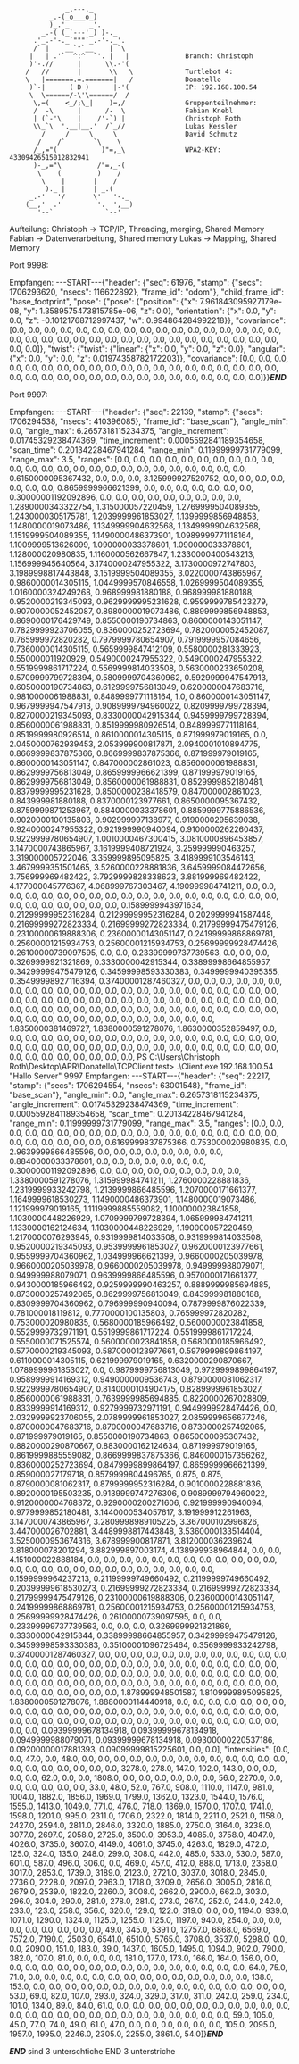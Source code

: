                   _.---._
              _.-(_o___o_)
              )_.'_     _'.
            _.-( (_`---'_) )-._
          .'_.-'-._`"""`_.-'-._'.
          /` |    __`"`__    | `\
         |   | .'`  ^:^  `'. |   |              Branch: Christoph
         )'-.//      |      \\.-'( 
        /   //       |       \\   \             Turtlebot 4:
        \   |=======.=.=======|   /             Donatello
         )`-|      ( D )      |-'(              IP: 192.168.100.54
         \  \======/-\'\======/  /              
          \,=(    <_/;\_|    )=,/               Gruppenteilnehmer:
          /  -\      |      /-  \               Fabian Knebl
          | (`-'\    |    /'-`) |               Christoph Roth
          \\_`\  '.__|__.'  /`_//               Lukas Kessler
            /     /     \     \                 David Schmutz
           /    /`       `\    \
          /_,="(           )"=,_\               WPA2-KEY: 43309426515012832941
          )-_,="\         /"=,_-(
           \    (         )    /
            \    |       |    /
             )._ |       | _.(
         _.-'   '/       \'   '-._
        (__,'  .'         '.  ',__)
           '--`             `--'
Aufteilung:
Christoph -> TCP/IP, Threading, merging, Shared Memory
Fabian -> Datenverarbeitung, Shared memory
Lukas -> Mapping, Shared Memory

Port 9998:

Empfangen: ---START---{"header": {"seq": 61976, "stamp": {"secs": 1706293620, "nsecs": 116622892}, "frame_id": "odom"}, "child_frame_id": "base_footprint", "pose": {"pose": {"position": {"x": 7.961843095927179e-08, "y": 1.3589575473815785e-06, "z": 0.0}, "orientation": {"x": 0.0, "y": 0.0, "z": -0.10121768712997437, "w": 0.994864284992218}}, "covariance": [0.0, 0.0, 0.0, 0.0, 0.0, 0.0, 0.0, 0.0, 0.0, 0.0, 0.0, 0.0, 0.0, 0.0, 0.0, 0.0, 0.0, 0.0, 0.0, 0.0, 0.0, 0.0, 0.0, 0.0, 0.0, 0.0, 0.0, 0.0, 0.0, 0.0, 0.0, 0.0, 0.0, 0.0, 0.0, 0.0]}, "twist": {"twist": {"linear": {"x": 0.0, "y": 0.0, "z": 0.0}, "angular": {"x": 0.0, "y": 0.0, "z": 0.01974358782172203}}, "covariance": [0.0, 0.0, 0.0, 0.0, 0.0, 0.0, 0.0, 0.0, 0.0, 0.0, 0.0, 0.0, 0.0, 0.0, 0.0, 0.0, 0.0, 0.0, 0.0, 0.0, 0.0, 0.0, 0.0, 0.0, 0.0, 0.0, 0.0, 0.0, 0.0, 0.0, 0.0, 0.0, 0.0, 0.0, 0.0, 0.0]}}___END___

Port 9997:

Empfangen: ---START---{"header": {"seq": 22139, "stamp": {"secs": 1706294538, "nsecs": 410396085}, "frame_id": "base_scan"}, "angle_min": 0.0, "angle_max": 6.2657318115234375, "angle_increment": 0.01745329238474369, "time_increment": 0.0005592841189354658, "scan_time": 0.20134228467941284, "range_min": 0.11999999731779099, "range_max": 3.5, "ranges": [0.0, 0.0, 0.0, 0.0, 0.0, 0.0, 0.0, 0.0, 0.0, 0.0, 0.0, 0.0, 0.0, 0.0, 0.0, 0.0, 0.0, 0.0, 0.0, 0.0, 0.0, 0.0, 0.0, 0.0, 0.0, 0.6150000095367432, 0.0, 0.0, 0.0, 3.125999927520752, 0.0, 0.0, 0.0, 0.0, 0.0, 0.0, 0.0, 0.8659999966621399, 0.0, 0.0, 0.0, 0.0, 0.0, 0.0, 0.0, 0.30000001192092896, 0.0, 0.0, 0.0, 0.0, 0.0, 0.0, 0.0, 0.0, 0.0, 1.2890000343322754, 1.315000057220459, 1.2769999504089355, 1.2430000305175781, 1.2039999961853027, 1.1399999856948853, 1.1480000019073486, 1.1349999904632568, 1.1349999904632568, 1.1519999504089355, 1.1490000486373901, 1.0989999771118164, 1.1009999513626099, 1.090000033378601, 1.090000033378601, 1.128000020980835, 1.1160000562667847, 1.2330000400543213, 1.156999945640564, 3.1740000247955322, 3.1730000972747803, 3.1989998817443848, 3.1519999504089355, 3.0220000743865967, 0.9860000014305115, 1.0449999570846558, 1.0269999504089355, 1.0160000324249268, 0.968999981880188, 0.968999981880188, 0.9520000219345093, 0.9629999995231628, 0.9599999785423279, 0.9070000052452087, 0.8980000019073486, 0.8899999856948853, 0.8690000176429749, 0.8550000190734863, 0.8600000143051147, 0.7829999923706055, 0.8360000252723694, 0.7820000052452087, 0.765999972820282, 0.7979999780654907, 0.7919999957084656, 0.7360000014305115, 0.5659999847412109, 0.5580000281333923, 0.550000011920929, 0.5490000247955322, 0.5490000247955322, 0.5519999861717224, 0.5569999814033508, 0.5630000233650208, 0.5709999799728394, 0.5809999704360962, 0.5929999947547913, 0.6050000190734863, 0.6129999756813049, 0.6200000047683716, 0.9810000061988831, 0.8489999771118164, 1.0, 0.8600000143051147, 0.9679999947547913, 0.9089999794960022, 0.8209999799728394, 0.8270000219345093, 0.8330000042915344, 0.9459999799728394, 0.8560000061988831, 0.8519999980926514, 0.8489999771118164, 0.8519999980926514, 0.8610000014305115, 0.871999979019165, 0.0, 2.0450000762939453, 2.053999900817871, 2.0940001010894775, 0.8669999837875366, 0.8669999837875366, 0.871999979019165, 0.8600000143051147, 0.847000002861023, 0.8560000061988831, 0.8629999756813049, 0.8659999966621399, 0.871999979019165, 0.8629999756813049, 0.8560000061988831, 0.8529999852180481, 0.8379999995231628, 0.8500000238418579, 0.847000002861023, 0.843999981880188, 0.8370000123977661, 0.8650000095367432, 0.8759999871253967, 0.8840000033378601, 0.8859999775886536, 0.9020000100135803, 0.902999997138977, 0.9190000295639038, 0.9240000247955322, 0.921999990940094, 0.9100000262260437, 0.9229999780654907, 1.0010000467300415, 3.0810000896453857, 3.1470000743865967, 3.1619999408721924, 3.259999990463257, 3.319000005722046, 3.359999895095825, 3.4189999103546143, 3.4679999351501465, 3.5260000228881836, 3.6459999084472656, 3.756999969482422, 3.7929999828338623, 3.881999969482422, 4.177000045776367, 4.068999767303467, 4.190999984741211, 0.0, 0.0, 0.0, 0.0, 0.0, 0.0, 0.0, 0.0, 0.0, 0.0, 0.0, 0.0, 0.0, 0.0, 0.0, 0.0, 0.0, 0.0, 0.0, 0.0, 0.0, 0.0, 0.0, 0.0, 0.0, 0.0, 0.1589999943971634, 0.21299999952316284, 0.21299999952316284, 0.2029999941587448, 0.21699999272823334, 0.21699999272823334, 0.21799999475479126, 0.23100000619888306, 0.23600000143051147, 0.24199999868869781, 0.25600001215934753, 0.25600001215934753, 0.25699999928474426, 0.26100000739097595, 0.0, 0.0, 0.23399999737739563, 0.0, 0.0, 0.0, 0.3269999921321869, 0.3330000042915344, 0.33899998664855957, 0.34299999475479126, 0.34599998593330383, 0.3499999940395355, 0.35499998927116394, 0.37400001287460327, 0.0, 0.0, 0.0, 0.0, 0.0, 0.0, 0.0, 0.0, 0.0, 0.0, 0.0, 0.0, 0.0, 0.0, 0.0, 0.0, 0.0, 0.0, 0.0, 0.0, 0.0, 0.0, 0.0, 0.0, 0.0, 0.0, 0.0, 0.0, 0.0, 0.0, 0.0, 0.0, 0.0, 0.0, 0.0, 0.0, 0.0, 0.0, 0.0, 0.0, 0.0, 0.0, 0.0, 0.0, 0.0, 0.0, 0.0, 0.0, 0.0, 0.0, 0.0, 0.0, 0.0, 0.0, 0.0, 0.0, 0.0, 0.0, 0.0, 0.0, 0.0, 0.0, 0.0, 0.0, 0.0, 0.0, 0.0, 0.0, 0.0, 0.0, 1.8350000381469727, 1.8380000591278076, 1.8630000352859497, 0.0, 0.0, 0.0, 0.0, 0.0, 0.0, 0.0, 0.0, 0.0, 0.0, 0.0, 0.0, 0.0, 0.0, 0.0, 0.0, 0.0, 0.0, 0.0, 0.0, 0.0, 0.0, 0.0, 0.0, 0.0, 0.0, 0.0, 0.0, 0.0, 0.0, 0.0, 0.0, 0.0, 0.0, 0.0, 0.0, 0.0, 0.0, 0.0, 0.0, 0.0, 0.0, 0.0,
PS C:\Users\Christoph Roth\Desktop\APR\Donatello\TCPClient test> .\Client.exe 192.168.100.54 "Hallo Server" 9997
Empfangen: ---START---{"header": {"seq": 22217, "stamp": {"secs": 1706294554, "nsecs": 63001548}, "frame_id": "base_scan"}, "angle_min": 0.0, "angle_max": 6.2657318115234375, "angle_increment": 0.01745329238474369, "time_increment": 0.0005592841189354658, "scan_time": 0.20134228467941284, "range_min": 0.11999999731779099, "range_max": 3.5, "ranges": [0.0, 0.0, 0.0, 0.0, 0.0, 0.0, 0.0, 0.0, 0.0, 0.0, 0.0, 0.0, 0.0, 0.0, 0.0, 0.0, 0.0, 0.0, 0.0, 0.0, 0.0, 0.0, 0.0, 0.0, 0.0, 0.6169999837875366, 0.753000020980835, 0.0, 2.9639999866485596, 0.0, 0.0, 0.0, 0.0, 0.0, 0.0, 0.0, 0.0, 0.8840000033378601, 0.0, 0.0, 0.0, 0.0, 0.0, 0.0, 0.0, 0.30000001192092896, 0.0, 0.0, 0.0, 0.0, 0.0, 0.0, 0.0, 0.0, 0.0, 1.3380000591278076, 1.315999984741211, 1.2760000228881836, 1.2319999933242798, 1.2139999866485596, 1.2070000171661377, 1.1649999618530273, 1.1490000486373901, 1.1480000019073486, 1.121999979019165, 1.1119999885559082, 1.100000023841858, 1.1030000448226929, 1.0709999799728394, 1.065999984741211, 1.1330000162124634, 1.1030000448226929, 1.190000057220459, 1.2170000076293945, 0.9319999814033508, 0.9319999814033508, 0.9520000219345093, 0.9539999961853027, 0.9620000123977661, 0.9559999704360962, 1.034999966621399, 0.9660000205039978, 0.9660000205039978, 0.9660000205039978, 0.949999988079071, 0.949999988079071, 0.9639999866485596, 0.9570000171661377, 0.9430000185966492, 0.9259999990463257, 0.8889999985694885, 0.8730000257492065, 0.8629999756813049, 0.843999981880188, 0.8309999704360962, 0.796999990940094, 0.7879999876022339, 0.781000018119812, 0.7770000100135803, 0.765999972820282, 0.753000020980835, 0.5680000185966492, 0.5600000023841858, 0.5529999732971191, 0.5519999861717224, 0.5519999861717224, 0.5550000071525574, 0.5600000023841858, 0.5680000185966492, 0.5770000219345093, 0.5870000123977661, 0.5979999899864197, 0.6110000014305115, 0.621999979019165, 0.6320000290870667, 1.0789999961853027, 0.0, 0.9879999756813049, 0.9729999899864197, 0.9589999914169312, 0.9490000009536743, 0.8790000081062317, 0.9229999780654907, 0.8140000104904175, 0.8289999961853027, 0.8560000061988831, 0.7639999985694885, 0.8220000267028809, 0.8339999914169312, 0.9279999732971191, 0.9449999928474426, 0.0, 2.0329999923706055, 2.0789999961853027, 2.0859999656677246, 0.8700000047683716, 0.8700000047683716, 0.8730000257492065, 0.871999979019165, 0.8550000190734863, 0.8650000095367432, 0.8820000290870667, 0.8830000162124634, 0.871999979019165, 0.8619999885559082, 0.8669999837875366, 0.8460000157356262, 0.8360000252723694, 0.8479999899864197, 0.8659999966621399, 0.859000027179718, 0.8579999804496765, 0.875, 0.875, 0.8790000081062317, 0.8799999952316284, 0.9010000228881836, 0.8920000195503235, 0.9139999747276306, 0.9089999794960022, 0.9120000004768372, 0.9290000200271606, 0.921999990940094, 0.9779999852180481, 3.1440000534057617, 3.191999912261963, 3.1470000743865967, 3.2809998989105225, 3.367000102996826, 3.447000026702881, 3.4489998817443848, 3.5360000133514404, 3.5250000953674316, 3.678999900817871, 3.812000036239624, 3.818000078201294, 3.882999897003174, 4.138999938964844, 0.0, 0.0, 4.151000022888184, 0.0, 0.0, 0.0, 0.0, 0.0, 0.0, 0.0, 0.0, 0.0, 0.0, 0.0, 0.0, 0.0, 0.0, 0.0, 0.0, 0.0, 0.0, 0.0, 0.0, 0.0, 0.0, 0.0, 0.0, 0.0, 0.1599999964237213, 0.21199999749660492, 0.21199999749660492, 0.20399999618530273, 0.21699999272823334, 0.21699999272823334, 0.21799999475479126, 0.23100000619888306, 0.23600000143051147, 0.24199999868869781, 0.25600001215934753, 0.25600001215934753, 0.25699999928474426, 0.26100000739097595, 0.0, 0.0, 0.23399999737739563, 0.0, 0.0, 0.0, 0.3269999921321869, 0.3330000042915344, 0.33899998664855957, 0.34299999475479126, 0.34599998593330383, 0.35100001096725464, 0.3569999933242798, 0.37400001287460327, 0.0, 0.0, 0.0, 0.0, 0.0, 0.0, 0.0, 0.0, 0.0, 0.0, 0.0, 0.0, 0.0, 0.0, 0.0, 0.0, 0.0, 0.0, 0.0, 0.0, 0.0, 0.0, 0.0, 0.0, 0.0, 0.0, 0.0, 0.0, 0.0, 0.0, 0.0, 0.0, 0.0, 0.0, 0.0, 0.0, 0.0, 0.0, 0.0, 0.0, 0.0, 0.0, 0.0, 0.0, 0.0, 0.0, 0.0, 0.0, 0.0, 0.0, 0.0, 0.0, 0.0, 0.0, 0.0, 0.0, 0.0, 0.0, 0.0, 0.0, 0.0, 0.0, 0.0, 0.0, 0.0, 0.0, 0.0, 0.0, 0.0, 0.0, 1.878999948501587, 1.8109999895095825, 1.8380000591278076, 1.8880000114440918, 0.0, 0.0, 0.0, 0.0, 0.0, 0.0, 0.0, 0.0, 0.0, 0.0, 0.0, 0.0, 0.0, 0.0, 0.0, 0.0, 0.0, 0.0, 0.0, 0.0, 0.0, 0.0, 0.0, 0.0, 0.0, 0.0, 0.0, 0.0, 0.0, 0.0, 0.0, 0.0, 0.0, 0.0, 0.0, 0.0, 0.0, 0.0, 0.0, 0.0, 0.0, 0.0, 0.0, 0.09399999678134918, 0.09399999678134918, 0.0949999988079071, 0.09399999678134918, 0.09300000220537186, 0.09200000017881393, 0.09099999815225601, 0.0, 0.0], "intensities": [0.0, 0.0, 47.0, 0.0, 48.0, 0.0, 0.0, 0.0, 0.0, 0.0, 0.0, 0.0, 0.0, 0.0, 0.0, 0.0, 0.0, 0.0, 0.0, 0.0, 0.0, 0.0, 0.0, 0.0, 0.0, 3278.0, 278.0, 147.0, 102.0, 143.0, 0.0, 0.0, 0.0, 0.0, 62.0, 0.0, 0.0, 1808.0, 0.0, 0.0, 0.0, 0.0, 0.0, 0.0, 56.0, 2270.0, 0.0, 0.0, 0.0, 0.0, 0.0, 0.0, 33.0, 48.0, 52.0, 767.0, 908.0, 1110.0, 1147.0, 981.0, 1004.0, 1882.0, 1856.0, 1969.0, 1799.0, 1362.0, 1323.0, 1544.0, 1576.0, 1555.0, 1413.0, 1049.0, 771.0, 476.0, 718.0, 1369.0, 1570.0, 1707.0, 1741.0, 1598.0, 1201.0, 995.0, 2311.0, 1706.0, 2322.0, 1814.0, 2211.0, 2521.0, 1158.0, 2427.0, 2594.0, 2811.0, 2846.0, 3320.0, 1885.0, 2750.0, 3164.0, 3238.0, 3077.0, 2697.0, 2058.0, 2725.0, 3500.0, 3953.0, 4085.0, 3758.0, 4047.0, 4026.0, 3735.0, 3607.0, 4149.0, 4061.0, 3745.0, 4263.0, 1829.0, 472.0, 125.0, 324.0, 135.0, 248.0, 299.0, 308.0, 442.0, 485.0, 533.0, 530.0, 587.0, 601.0, 587.0, 496.0, 306.0, 0.0, 469.0, 457.0, 412.0, 888.0, 1713.0, 2358.0, 3017.0, 2853.0, 1739.0, 3189.0, 2123.0, 2721.0, 3037.0, 3018.0, 2845.0, 2736.0, 2228.0, 2097.0, 2963.0, 1718.0, 3209.0, 2656.0, 3005.0, 2816.0, 2679.0, 2539.0, 1822.0, 2260.0, 3008.0, 2662.0, 2900.0, 662.0, 303.0, 296.0, 304.0, 290.0, 281.0, 278.0, 281.0, 273.0, 267.0, 252.0, 244.0, 242.0, 233.0, 123.0, 258.0, 356.0, 320.0, 129.0, 122.0, 319.0, 0.0, 0.0, 1194.0, 939.0, 1071.0, 1290.0, 1324.0, 1125.0, 1255.0, 1125.0, 1197.0, 940.0, 254.0, 0.0, 0.0, 0.0, 0.0, 0.0, 0.0, 0.0, 0.0, 49.0, 345.0, 5391.0, 12757.0, 6868.0, 6569.0, 7572.0, 7190.0, 2503.0, 6541.0, 6510.0, 5765.0, 3708.0, 3537.0, 5298.0, 0.0, 0.0, 2090.0, 151.0, 183.0, 39.0, 1437.0, 1605.0, 1495.0, 1094.0, 902.0, 790.0, 382.0, 107.0, 81.0, 0.0, 0.0, 0.0, 181.0, 177.0, 173.0, 166.0, 164.0, 156.0, 0.0, 0.0, 0.0, 0.0, 0.0, 0.0, 0.0, 0.0, 0.0, 0.0, 0.0, 0.0, 0.0, 0.0, 0.0, 0.0, 64.0, 75.0, 71.0, 0.0, 0.0, 0.0, 0.0, 0.0, 0.0, 0.0, 0.0, 0.0, 0.0, 0.0, 0.0, 0.0, 0.0, 138.0, 153.0, 0.0, 0.0, 0.0, 0.0, 0.0, 0.0, 0.0, 0.0, 0.0, 0.0, 0.0, 0.0, 0.0, 0.0, 0.0, 0.0, 53.0, 69.0, 82.0, 107.0, 293.0, 324.0, 329.0, 317.0, 311.0, 242.0, 259.0, 234.0, 101.0, 134.0, 89.0, 84.0, 61.0, 0.0, 0.0, 0.0, 0.0, 0.0, 0.0, 0.0, 0.0, 0.0, 0.0, 0.0, 0.0, 0.0, 0.0, 0.0, 0.0, 0.0, 0.0, 0.0, 0.0, 0.0, 0.0, 0.0, 0.0, 0.0, 59.0, 105.0, 45.0, 77.0, 74.0, 49.0, 61.0, 47.0, 0.0, 0.0, 0.0, 0.0, 0.0, 0.0, 105.0, 2095.0, 1957.0, 1995.0, 2246.0, 2305.0, 2255.0, 3861.0, 54.0]}___END___

___END___ sind 3 unterschtiche END 3 unterstriche
